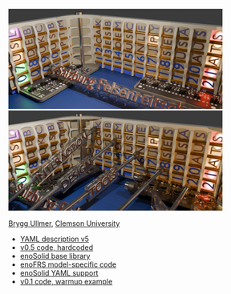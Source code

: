 <p float="left">
  <img src="models/frs08h2.jpg" height=200>
  <img src="models/frs10a2.jpg" height=200>
</p>

[Brygg Ullmer](https://computing.clemson.edu/~bullmer), [Clemson University](https://clemson.edu/)

- [YAML description v5](geomFRS05.yaml)
- [v0.5 code, hardcoded](synthFRS05.py)
- [enoSolid base library](enoSolid.py)
- [enoFRS model-specific code](enoFRS.py)
- [enoSolid YAML support](enoSolidYaml.py)
- [v0.1 code, warmup example](earlyCode/synthFRS01.py)

